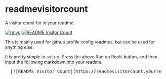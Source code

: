 # readmevisitorcount
A visitor count for in your readme.

[![rmvc](https://replit.com/badge/github/qaiik/readmevisitorcount)](https://replit.com/github/qaiik/readmevisitorcount)
[![README Visitor Count](https://readmevisitorcount-1.ikpar3.repl.co.repl.co)](https://github.com/qaiik/readmevisitorcount)

This is mainly used for github profile config readmes, but can be used for anything else.

It is pretty simple to set up.
Press the above Run on Replit button, and then input the following markdown into your readme.
<pre>
  [![README Visitor Count](https://readmevisitorcount.yourreplitusername.repl.co)](https://github.com/qaiik/readmevisitorcount)
</pre>

